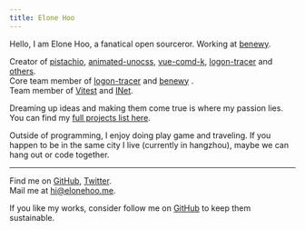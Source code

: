 ```yaml
---
title: Elone Hoo
---
```


Hello, I am Elone Hoo, a fanatical open sourceror. Working at [benewy](https://github.com/benewy).

Creator of [pistachio](https://github.com/elonehoo/pistachio), [<span i-simple-icons-unocss />animated-unocss](https://github.com/elonehoo/animated-unocss), [<span i-ph-command-duotone />vue-comd-k](https://github.com/elonehoo/vue-comd-k), [logon-tracer](https://github.com/logon-tracer) and [others](/projects).<br>
Core team member of [logon-tracer](https://github.com/logon-tracer) and [benewy](https://github.com/benewy) .<br>
Team member of [Vitest](https://github.com/vitest-dev) and [INet](https://github.com/hzpt-inet-club).

Dreaming up ideas and making them come true is where my passion lies. You can find my [full projects list here](/projects).

Outside of programming, I enjoy doing play game and traveling. If you happen to be in the same city I live (currently in hangzhou), maybe we can hang out or code together.

***

Find me on [<span i-simple-icons-github />GitHub](https://github.com/elonehoo), [<span i-simple-icons-twitter />Twitter](https://www.twitter.com/elonehoo).<br>
Mail me at [<span i-cib-minutemailer />hi@elonehoo.me](mailto:hi@elonehoo.me).<br>

If you like my works, consider follow me on [<span i-simple-icons-github />GitHub](https://github.com/elonehoo) to keep them sustainable.
